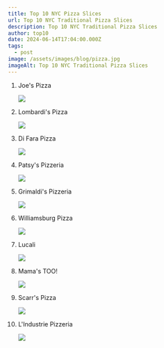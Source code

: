 ```yaml
---
title: Top 10 NYC Pizza Slices
url: Top 10 NYC Traditional Pizza Slices
description: Top 10 NYC Traditional Pizza Slices
author: top10
date: 2024-06-14T17:04:00.000Z
tags:
  - post
image: /assets/images/blog/pizza.jpg
imageAlt: Top 10 NYC Traditional Pizza Slices
---
```

1. Joe's Pizza

   ![](/assets/images/blog/joes.jpg)


2. Lombardi's Pizza

   ![](/assets/images/blog/lombardis.jpg)
3. Di Fara Pizza

   ![](/assets/images/blog/difara.jpg)
4. Patsy's Pizzeria

   ![](/assets/images/blog/patsys.jpg)
5. Grimaldi's Pizzeria

   ![](/assets/images/blog/grimaldis.jpg)


6. Williamsburg Pizza

   ![](/assets/images/blog/williamsburg.jpg)
7. Lucali

   ![](/assets/images/blog/lucali.jpg)
8. Mama's TOO! 

   ![](/assets/images/blog/mamastoo.jpg)
9. Scarr's Pizza

   ![](/assets/images/blog/scarrs.jpg)
10. L'Industrie Pizzeria

    ![](/assets/images/blog/lindustrie.jpg)

    ![]()
